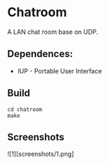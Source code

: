 Chatroom
========

A LAN chat room base on UDP.

Dependences:
------------
- IUP - Portable User Interface

Build
-----
```
cd chatroom
make
```

Screenshots
-----------
![1][screenshots/1.png]
